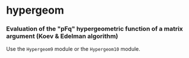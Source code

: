 # hypergeom

### Evaluation of the "pFq" hypergeometric function of a matrix argument (Koev & Edelman algorithm)

Use the `Hypergeom9` module or the `Hypergeom10` module.